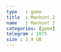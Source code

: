 ```yaml
---
type   : game
title  : Manhunt 2
name   : Manhunt 2
categories: [game]
telegram : 1075
size : 2.9 GB
---
```



